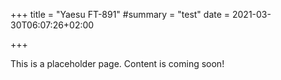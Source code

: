 +++
title = "Yaesu FT-891"
#summary = "test"
date = 2021-03-30T06:07:26+02:00

+++

This is a placeholder page. Content is coming soon!
